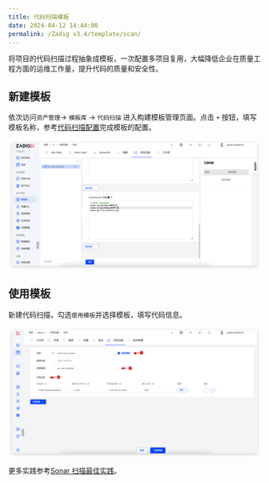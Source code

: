 ```yaml
---
title: 代码扫描模板
date: 2024-04-12 14:44:00
permalink: /Zadig v3.4/template/scan/
---
```


将项目的代码扫描过程抽象成模板，一次配置多项目复用，大幅降低企业在质量工程方面的运维工作量，提升代码的质量和安全性。

## 新建模板

依次访问`资产管理`-> `模板库` -> `代码扫描` 进入构建模板管理页面。点击 `+` 按钮，填写模板名称，参考[代码扫描配置](/Zadig%20v3.4/project/scan/)完成模板的配置。


![sonar-practice](../../../../_images/sonar_practice_12.png)

## 使用模板

新建代码扫描，勾选`使用模板`并选择模板，填写代码信息。

![sonar-practice](../../../../_images/sonar_practice_13.png)


更多实践参考[Sonar 扫描最佳实践](/Zadig%20v3.4/sonar-scan/practice/)。